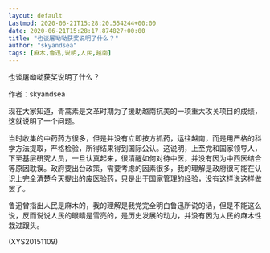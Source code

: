 ```yaml
---
layout: default
Lastmod: 2020-06-21T15:28:20.554244+00:00
date: 2020-06-21T15:28:17.874827+00:00
title: "也谈屠呦呦获奖说明了什么？"
author: "skyandsea"
tags: [麻木,鲁迅,说明,人民,越南]
---
```


也谈屠呦呦获奖说明了什么？

作者：skyandsea

现在大家知道，青蒿素是文革时期为了援助越南抗美的一项重大攻关项目的成绩，这就说明了一个问题。

当时收集的中药药方很多，但是并没有立即按方抓药，运往越南，而是用严格的科学方法提取，严格检验，所得结果得到国际公认。这说明，上至党和国家领导人，下至基层研究人员，一旦认真起来，很清醒如何对待中医，并没有因为中西医结合等原因耽误。政府要出台政策，需要考虑的因素很多，我的理解是政府很可能在认识上完全清楚今天提出的废医验药，只是出于国家管理的经验，没有这样说这样做罢了。

鲁迅曾指出人民是麻木的，我的理解是我党完全明白鲁迅所说的话，但是不能这么说，反而说说人民的眼睛是雪亮的，是历史发展的动力，并没有因为人民的麻木性栽过跟头。

(XYS20151109)

